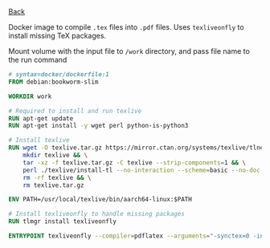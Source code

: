 [Back](./index.md)

Docker image to compile `.tex` files into `.pdf` files.
Uses `texliveonfly` to install missing TeX packages.

Mount volume with the input file to `/work` directory, and pass file name to the run command

```dockerfile
# syntax=docker/dockerfile:1
FROM debian:bookworm-slim

WORKDIR work

# Required to install and run texlive
RUN apt-get update
RUN apt-get install -y wget perl python-is-python3

# Install texlive
RUN wget -O texlive.tar.gz https://mirror.ctan.org/systems/texlive/tlnet/install-tl-unx.tar.gz && \
    mkdir texlive && \
    tar -xz -f texlive.tar.gz -C texlive --strip-components=1 && \
    perl ./texlive/install-tl --no-interaction --scheme=basic --no-doc-install --no-src-install --texdir=/usr/local/texlive && \
    rm -rf texlive && \
    rm texlive.tar.gz

ENV PATH=/usr/local/texlive/bin/aarch64-linux:$PATH

# Install texliveonfly to handle missing packages
RUN tlmgr install texliveonfly

ENTRYPOINT texliveonfly --compiler=pdflatex --arguments="-synctex=0 -interaction=nonstopmode"

```
